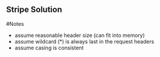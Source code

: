 ## Stripe Solution

#Notes


- assume reasonable header size (can fit into memory)
- assume wildcard (*) is always last in the request headers
- assume casing is consistent